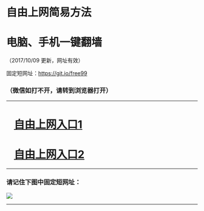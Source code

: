 ﻿# 自由上网简易方法

# 电脑、手机一键翻墙

（2017/10/09 更新，网址有效）

固定短网址：https://git.io/free99

### （微信如打不开，请转到浏览器打开）


***





# &nbsp;&nbsp; <a href="http://ft2203418315.fwq-tz-1001.info/fwqtz01.html?t=10090011457 " target="_blank">自由上网入口1</a>
# &nbsp;&nbsp; <a href="http://ft2537517244.fwq-tz-1002.info/fwqtz02.html?t=100900127702 " target="_blank">自由上网入口2</a>
***

### 请记住下图中固定短网址：

<img src="https://s3-us-west-2.amazonaws.com/fwq-1001/yjfq-20170905okok.png" /> 


***

